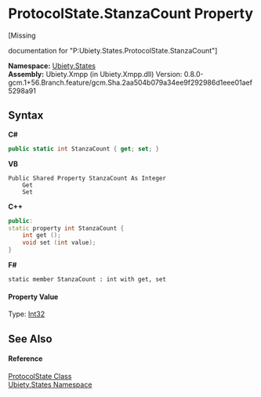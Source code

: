 # ProtocolState.StanzaCount Property 
 

\[Missing <summary> documentation for "P:Ubiety.States.ProtocolState.StanzaCount"\]

**Namespace:**&nbsp;<a href="20b8e647-a51d-e28e-4067-8a55aba73e08">Ubiety.States</a><br />**Assembly:**&nbsp;Ubiety.Xmpp (in Ubiety.Xmpp.dll) Version: 0.8.0-gcm.1+56.Branch.feature/gcm.Sha.2aa504b079a34ee9f292986d1eee01aef5298a91

## Syntax

**C#**<br />
``` C#
public static int StanzaCount { get; set; }
```

**VB**<br />
``` VB
Public Shared Property StanzaCount As Integer
	Get
	Set
```

**C++**<br />
``` C++
public:
static property int StanzaCount {
	int get ();
	void set (int value);
}
```

**F#**<br />
``` F#
static member StanzaCount : int with get, set

```


#### Property Value
Type: <a href="http://msdn2.microsoft.com/en-us/library/td2s409d" target="_blank">Int32</a>

## See Also


#### Reference
<a href="953c9694-4889-010e-7be3-c9913ba654da">ProtocolState Class</a><br /><a href="20b8e647-a51d-e28e-4067-8a55aba73e08">Ubiety.States Namespace</a><br />